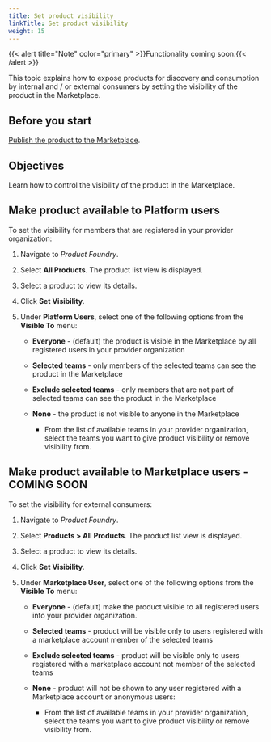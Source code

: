 ```yaml
---
title: Set product visibility
linkTitle: Set product visibility
weight: 15
---
```


{{< alert title="Note" color="primary" >}}Functionality coming soon.{{< /alert >}}

This topic explains how to expose products for discovery and consumption by internal and / or external consumers by setting the visibility of the product in the Marketplace.

## Before you start

[Publish the product to the Marketplace](/docs/manage_marketplace/publish_to_marketplace/).

## Objectives

Learn how to control the visibility of the product in the Marketplace.

## Make product available to Platform users

To set the visibility for members that are registered in your provider organization:

1. Navigate to *Product Foundry*.
2. Select **All Products**. The product list view is displayed.
3. Select a product to view its details.
4. Click **Set Visibility**.
5. Under **Platform Users**, select one of the following options from the **Visible To** menu:

    * **Everyone** - (default) the product is visible in the Marketplace by all registered users in your provider organization
    * **Selected teams** - only members of the selected teams can see the product in the Marketplace
    * **Exclude selected teams** - only members that are not part of selected teams can see the product in the Marketplace
    * **None** - the product is not visible to anyone in the Marketplace

        * From the list of available teams in your provider organization, select the teams you want to give product visibility or remove visibility from.

## Make product available to Marketplace users - COMING SOON

To set the visibility for external consumers:

1. Navigate to *Product Foundry*.
2. Select **Products > All Products**. The product list view is displayed.
3. Select a product to view its details.
4. Click **Set Visibility**.
5. Under **Marketplace User**, select one of the following options from the **Visible To** menu:

    * **Everyone** - (default) make the product visible to all registered users into your provider organization.
    * **Selected teams** - product will be visible only to users registered with a marketplace account member of the selected teams
    * **Exclude selected teams** - product will be visible only to users registered with a marketplace account not member of the selected teams
    * **None** - product will not be shown to any user registered with a Marketplace account or anonymous users:

        * From the list of available teams in your provider organization, select the teams you want to give product visibility or remove visibility from.

